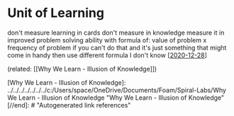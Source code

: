 # Unit of Learning

don't measure learning in cards
don't measure in knowledge
measure it in improved problem solving ability with formula of:
value of problem x frequency of problem 
if you can't do that and it's just something that might come in handy then use different formula I don't know [[2020-12-28]]

(related: [[Why We Learn - Illusion of Knowledge]])



[//begin]: # "Autogenerated link references for markdown compatibility"
[2020-12-28]: ../../../../../../../c:/Users/space/OneDrive/Documents/Foam/Spiral-Labs/2020-12-28 "2020-12-28"
[Why We Learn - Illusion of Knowledge]: ../../../../../../../c:/Users/space/OneDrive/Documents/Foam/Spiral-Labs/Why We Learn - Illusion of Knowledge "Why We Learn - Illusion of Knowledge"
[//end]: # "Autogenerated link references"